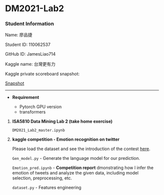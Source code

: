# DM2021-Lab2


### Student Information
Name: 廖品捷

Student ID: 110062537

GitHub ID: JamesLiao714

Kaggle name: 台灣更有力

Kaggle private scoreboard snapshot: 

[Snapshot](img/pic0.png)

---

- __Requirement__

   - Pytorch GPU version
   - transformers

1. __ISA5810 Data Mining Lab 2 (take home exercise)__

   `DM2021_Lab2_master.ipynb`

2. __kaggle competition - Emotion recognition on twitter__  

   Please load the dataset and see the introduction of the contest [here](https://www.kaggle.com/c/dm2021-lab2-hw2/overview).

   `Gen_model.py` - Generate the language model for our prediction.
   
   `Emotion_pred.ipynb` - __Competition report__ dmonstrating how I infer the emotion of tweets and analyze the given data, including model selection, preprocessing, etc.

   `dataset.py` - Features engineering
